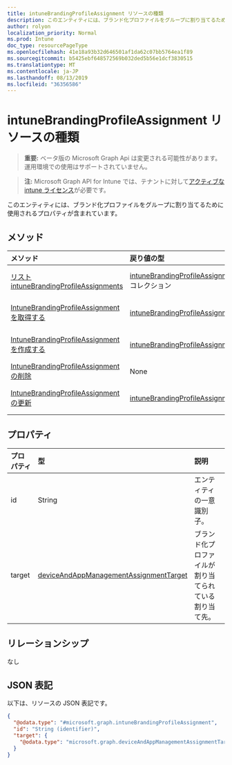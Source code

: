 ```yaml
---
title: intuneBrandingProfileAssignment リソースの種類
description: このエンティティには、ブランド化プロファイルをグループに割り当てるために使用されるプロパティが含まれています。
author: rolyon
localization_priority: Normal
ms.prod: Intune
doc_type: resourcePageType
ms.openlocfilehash: 41e18a93b32d646501af1da62c07bb5764ea1f89
ms.sourcegitcommit: b5425ebf648572569b032ded5b56e1dcf3830515
ms.translationtype: MT
ms.contentlocale: ja-JP
ms.lasthandoff: 08/13/2019
ms.locfileid: "36356586"
---
```

# <a name="intunebrandingprofileassignment-resource-type"></a>intuneBrandingProfileAssignment リソースの種類

> **重要:** ベータ版の Microsoft Graph Api は変更される可能性があります。運用環境での使用はサポートされていません。

> **注:** Microsoft Graph API for Intune では、テナントに対して[アクティブな intune ライセンス](https://go.microsoft.com/fwlink/?linkid=839381)が必要です。

このエンティティには、ブランド化プロファイルをグループに割り当てるために使用されるプロパティが含まれています。

## <a name="methods"></a>メソッド
|メソッド|戻り値の型|説明|
|:---|:---|:---|
|[リスト intuneBrandingProfileAssignments](../api/intune-wip-intunebrandingprofileassignment-list.md)|[intuneBrandingProfileAssignment](../resources/intune-wip-intunebrandingprofileassignment.md)コレクション|[IntuneBrandingProfileAssignment](../resources/intune-wip-intunebrandingprofileassignment.md)オブジェクトのプロパティとリレーションシップをリストします。|
|[IntuneBrandingProfileAssignment を取得する](../api/intune-wip-intunebrandingprofileassignment-get.md)|[intuneBrandingProfileAssignment](../resources/intune-wip-intunebrandingprofileassignment.md)|[IntuneBrandingProfileAssignment](../resources/intune-wip-intunebrandingprofileassignment.md)オブジェクトのプロパティとリレーションシップを読み取ります。|
|[IntuneBrandingProfileAssignment を作成する](../api/intune-wip-intunebrandingprofileassignment-create.md)|[intuneBrandingProfileAssignment](../resources/intune-wip-intunebrandingprofileassignment.md)|新しい[intuneBrandingProfileAssignment](../resources/intune-wip-intunebrandingprofileassignment.md)オブジェクトを作成します。|
|[IntuneBrandingProfileAssignment の削除](../api/intune-wip-intunebrandingprofileassignment-delete.md)|None|[IntuneBrandingProfileAssignment](../resources/intune-wip-intunebrandingprofileassignment.md)を削除します。|
|[IntuneBrandingProfileAssignment の更新](../api/intune-wip-intunebrandingprofileassignment-update.md)|[intuneBrandingProfileAssignment](../resources/intune-wip-intunebrandingprofileassignment.md)|[IntuneBrandingProfileAssignment](../resources/intune-wip-intunebrandingprofileassignment.md)オブジェクトのプロパティを更新します。|

## <a name="properties"></a>プロパティ
|プロパティ|型|説明|
|:---|:---|:---|
|id|String|エンティティの一意識別子。|
|target|[deviceAndAppManagementAssignmentTarget](../resources/intune-shared-deviceandappmanagementassignmenttarget.md)|ブランド化プロファイルが割り当てられている割り当て先。|

## <a name="relationships"></a>リレーションシップ
なし

## <a name="json-representation"></a>JSON 表記
以下は、リソースの JSON 表記です。
<!-- {
  "blockType": "resource",
  "keyProperty": "id",
  "@odata.type": "microsoft.graph.intuneBrandingProfileAssignment"
}
-->
``` json
{
  "@odata.type": "#microsoft.graph.intuneBrandingProfileAssignment",
  "id": "String (identifier)",
  "target": {
    "@odata.type": "microsoft.graph.deviceAndAppManagementAssignmentTarget"
  }
}
```



